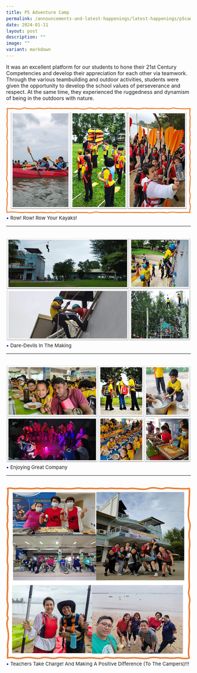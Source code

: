 ```yaml
---
title: P5 Adventure Camp
permalink: /announcements-and-latest-happenings/latest-happenings/p5camp/
date: 2024-01-11
layout: post
description: ""
image: ""
variant: markdown
---
```

It was an excellent platform for our students to hone their 21st Century Competencies and develop their appreciation for each other via teamwork. Through the various teambuilding and outdoor activities, students were given the opportunity to develop the school values of perseverance and respect. At the same time, they experienced the ruggedness and dynamism of being in the outdoors with nature.
<br><br>
<img src="/images/Happenings/P5CAMP/P5CAMP3.png">
<br>
<span style="font-size:10pt;">
<span style="color:blue;">•</span> Row! Row! Row Your Kayaks!</span>
<hr><br>
<img src="/images/Happenings/P5CAMP/P5CAMP1.png">
<br>
<span style="font-size:10pt;">
<span style="color:blue;">•</span> Dare-Devils In The Making</span>
<hr><br>
<img src="/images/Happenings/P5CAMP/P5CAMP4.png">
<br>
<span style="font-size:10pt;">
<span style="color:blue;">•</span> Enjoying Great Company</span>
<hr><br>
<img src="/images/Happenings/P5CAMP/P5CAMP2.png">
<br>
<span style="font-size:10pt;">
<span style="color:blue;">•</span> Teachers Take Charge!
And Making A Positive Difference 
(To The Campers)!!!
</span>
